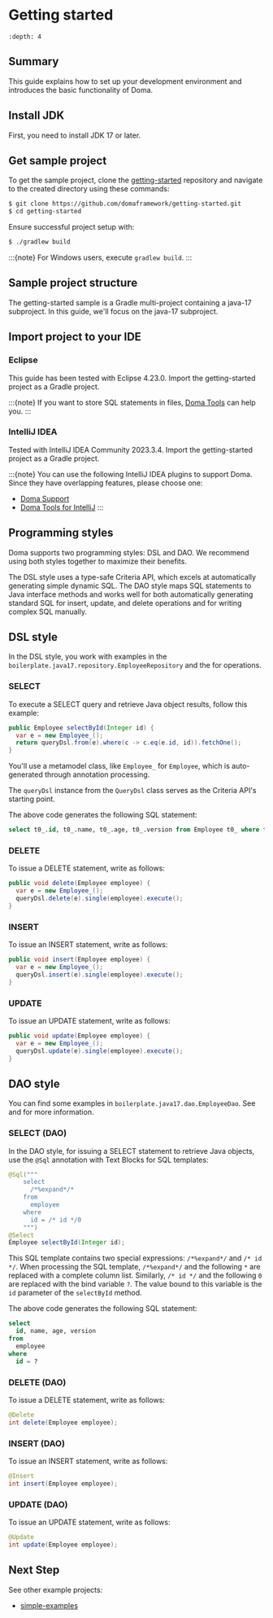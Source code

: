 # Getting started

```{contents}
:depth: 4
```

## Summary

This guide explains how to set up your development environment and introduces the basic functionality of Doma.

## Install JDK

First, you need to install JDK 17 or later.

## Get sample project

To get the sample project, clone the [getting-started](https://github.com/domaframework/getting-started)
repository and navigate to the created directory using these commands:

```bash
$ git clone https://github.com/domaframework/getting-started.git
$ cd getting-started
```

Ensure successful project setup with:

```bash
$ ./gradlew build
```

:::{note}
For Windows users, execute `gradlew build`.
:::

## Sample project structure

The getting-started sample is a Gradle multi-project containing a java-17 subproject.
In this guide, we'll focus on the java-17 subproject.

## Import project to your IDE

### Eclipse

This guide has been tested with Eclipse 4.23.0.
Import the getting-started project as a Gradle project.

:::{note}
If you want to store SQL statements in files,
[Doma Tools](https://github.com/domaframework/doma-tools) can help you.
:::

### IntelliJ IDEA

Tested with IntelliJ IDEA Community 2023.3.4.
Import the getting-started project as a Gradle project.

:::{note}
You can use the following IntelliJ IDEA plugins to support Doma. Since they have overlapping features, please choose one:

- [Doma Support](https://plugins.jetbrains.com/plugin/7615-doma-support)
- [Doma Tools for IntelliJ](https://plugins.jetbrains.com/plugin/26701-doma-tools/)
:::

## Programming styles

Doma supports two programming styles: DSL and DAO.
We recommend using both styles together to maximize their benefits.

The DSL style uses a type-safe Criteria API, which excels at automatically generating simple dynamic SQL.
The DAO style maps SQL statements to Java interface methods and works well for both automatically generating
standard SQL for insert, update, and delete operations and for writing complex SQL manually.

## DSL style

In the DSL style, you work with examples in the `boilerplate.java17.repository.EmployeeRepository`
and the [](query-dsl.md) for operations.

### SELECT

To execute a SELECT query and retrieve Java object results, follow this example:

```java
public Employee selectById(Integer id) {
  var e = new Employee_();
  return queryDsl.from(e).where(c -> c.eq(e.id, id)).fetchOne();
}
```

You'll use a metamodel class, like `Employee_` for `Employee`, which is auto-generated through annotation processing.

The `queryDsl` instance from the `QueryDsl` class serves as the Criteria API's starting point.

The above code generates the following SQL statement:

```sql
select t0_.id, t0_.name, t0_.age, t0_.version from Employee t0_ where t0_.id = ?
```

### DELETE

To issue a DELETE statement, write as follows:

```java
public void delete(Employee employee) {
  var e = new Employee_();
  queryDsl.delete(e).single(employee).execute();
}
```

### INSERT

To issue an INSERT statement, write as follows:

```java
public void insert(Employee employee) {
  var e = new Employee_();
  queryDsl.insert(e).single(employee).execute();
}
```

### UPDATE

To issue an UPDATE statement, write as follows:

```java
public void update(Employee employee) {
  var e = new Employee_();
  queryDsl.update(e).single(employee).execute();
}
```

## DAO style

You can find some examples in `boilerplate.java17.dao.EmployeeDao`.
See [](dao.md) and [](sql.md) for more information.

### SELECT (DAO)

In the DAO style, for issuing a SELECT statement to retrieve Java objects,
use the `@Sql` annotation with Text Blocks for SQL templates:

```java
@Sql("""
    select
      /*%expand*/*
    from
      employee
    where
      id = /* id */0
    """)
@Select
Employee selectById(Integer id);
```

This SQL template contains two special expressions: `/*%expand*/` and `/* id */`.
When processing the SQL template, `/*%expand*/` and the following `*` are replaced with a complete column list.
Similarly, `/* id */` and the following `0` are replaced with the bind variable `?`.
The value bound to this variable is the `id` parameter of the `selectById` method.

The above code generates the following SQL statement:

```sql
select
  id, name, age, version
from
  employee
where
  id = ?
```

### DELETE (DAO)

To issue a DELETE statement, write as follows:

```java
@Delete
int delete(Employee employee);
```

### INSERT (DAO)

To issue an INSERT statement, write as follows:

```java
@Insert
int insert(Employee employee);
```

### UPDATE (DAO)

To issue an UPDATE statement, write as follows:

```java
@Update
int update(Employee employee);
```

## Next Step

See other example projects:

- [simple-examples](https://github.com/domaframework/simple-examples)
